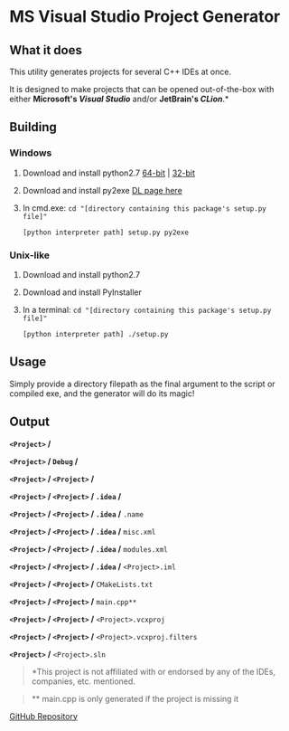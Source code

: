 MS Visual Studio Project Generator
=========

## What it does
This utility generates projects for several C++ IDEs at once. 

It is designed to make projects that can be opened out-of-the-box with either **Microsoft's _Visual Studio_** and/or **JetBrain's _CLion_**.\*


## Building
### Windows
1. Download and install python2.7 [64-bit](https://www.python.org/ftp/python/2.7.9/python-2.7.9.amd64.msi) | [32-bit](https://www.python.org/ftp/python/2.7.9/python-2.7.9.msi)
2. Download and install py2exe [DL page here](http://sourceforge.net/projects/py2exe/files/py2exe/0.6.9/)
3. In cmd.exe: 
	 `cd "[directory containing this package's setup.py file]"`
	 
	 `[python interpreter path] setup.py py2exe`

### Unix-like
1. Download and install python2.7
2. Download and install PyInstaller
3. In a terminal:
	 `cd "[directory containing this package's setup.py file]"`
	 
	 `[python interpreter path] ./setup.py`

## Usage
Simply provide a directory filepath as the final argument to the script or compiled exe, and the generator will do its magic!

## Output

**`<Project>` /**

**`<Project>` / `Debug` /**

**`<Project>` / `<Project>` /**

**`<Project>` / `<Project>` / `.idea` /**

**`<Project>` / `<Project>` / `.idea` /** `.name`

**`<Project>` / `<Project>` / `.idea` /** `misc.xml`

**`<Project>` / `<Project>` / `.idea` /** `modules.xml`

**`<Project>` / `<Project>` / `.idea` /** `<Project>.iml`

**`<Project>` / `<Project>` /** `CMakeLists.txt`

**`<Project>` / `<Project>` /** `main.cpp**`

**`<Project>` / `<Project>` /** `<Project>.vcxproj`

**`<Project>` / `<Project>` /** `<Project>.vcxproj.filters`

**`<Project>` /** `<Project>.sln`

             

>  \*This project is not affiliated with or endorsed by any of the IDEs, companies, etc. mentioned.

> \*\* main.cpp is only generated if the project is missing it

[GitHub Repository](https://github.com/iJunkie22/VS_CPP_Project_gen)